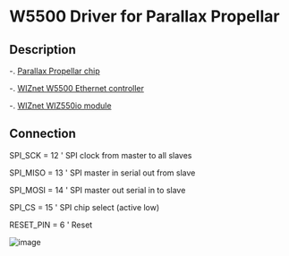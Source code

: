 # W5500 Driver for Parallax Propellar

## Description
-. [Parallax Propellar chip](http://parallax.com/microcontrollers/propeller)

-. [WIZnet W5500 Ethernet controller](http://wizwiki.net/wiki/doku.php?id=products:w5500:start)

-. [WIZnet WIZ550io module](http://wizwiki.net/wiki/doku.php?id=products:wiz550io:allpages)


## Connection
  SPI_SCK       = 12 ' SPI clock from master to all slaves
  
  SPI_MISO      = 13 ' SPI master in serial out from slave
  
  SPI_MOSI      = 14 ' SPI master out serial in to slave
  
  SPI_CS        = 15 ' SPI chip select (active low)
  
  
  RESET_PIN     = 6 ' Reset

![image](https://raw.github.com/jbkim/Parallax_W5500/master/Photo/Propeller_WIZ550io.jpg)